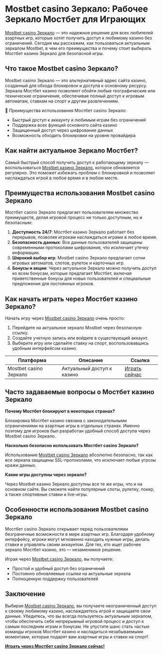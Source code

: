 # Mostbet casino Зеркало: Рабочее Зеркало Мостбет для Играющих

[Mostbet casino Зеркало](https://ktbtis024ifqfn0mst.com/beQs) — это надежное решение для всех любителей азартных игр, которые хотят получить доступ к любимому казино без ограничений. Сегодня мы расскажем, как пользоваться актуальным зеркалом Mostbet, в чем его преимущества и почему стоит выбирать Мостбет казино Зеркало для безопасной игры.

## Что такое Mostbet casino Зеркало?

Mostbet casino Зеркало — это альтернативный адрес сайта казино, созданный для обхода блокировок и доступа к основному ресурсу. Зеркала Мостбет казино позволяют обойти любые географические или технические ограничения, обеспечивая полный доступ к игровым автоматам, ставкам на спорт и другим развлечениям.

🎰 Преимущества использования Мостбет casino Зеркало:

- Быстрый доступ к аккаунту и любимым играм без ограничений
- Поддержка всех функций основного сайта казино
- Защищенный доступ через шифрование данных
- Возможность обходить блокировки на уровне провайдера

## Как найти актуальное Зеркало Мостбет?

Самый быстрый способ получить доступ к работающему зеркалу — воспользоваться [Mostbet казино Зеркало](https://ktbtis024ifqfn0mst.com/beQs), которое обновляется регулярно. Это поможет избежать проблем с блокировкой и позволяет наслаждаться игрой в любое время и в любом месте.

## Преимущества использования Mostbet casino Зеркало

Мостбет casino Зеркало предлагает пользователям множество преимуществ, делая игровой процесс не только доступным, но и безопасным:

1. **Доступность 24/7**: Мостбет казино Зеркало работает без перерывов, позволяя игрокам наслаждаться играми в любое время.
2. **Безопасность данных**: Все данные пользователей защищены современными протоколами шифрования, что исключает утечку информации.
3. **Широкий выбор игр**: Mostbet casino Зеркало предлагает сотни игровых автоматов, слотов, рулеток и карточных игр.
4. **Бонусы и акции**: Через актуальное Зеркало можно получить доступ ко всем бонусам, которые предлагает Мостбет, включая приветственные бонусы для новых пользователей и специальные предложения для постоянных игроков.

## Как начать играть через Мостбет казино Зеркало?

Начать игру через [Mostbet casino Зеркало](https://ktbtis024ifqfn0mst.com/beQs) очень просто:

1. Перейдите на актуальное зеркало Mostbet через безопасную ссылку.
2. Создайте учетную запись или войдите в существующий аккаунт.
3. Выберите игру или сделайте ставку на спорт, воспользовавшись удобным интерфейсом казино.

| Платформа | Описание | Ссылка |
|-----------|-----------|---------|
| Mostbet casino Зеркало | Актуальный доступ к казино | [Играть сейчас](https://ktbtis024ifqfn0mst.com/beQs) |

## Часто задаваемые вопросы о Мостбет казино Зеркало

**Почему Мостбет блокируют в некоторых странах?**

Блокировка Мостбет казино связана с законодательными ограничениями на азартные игры в отдельных странах. Именно поэтому для игроков был разработан удобный способ доступа через Mostbet casino Зеркало.

**Насколько безопасно использовать Мостбет casino Зеркало?**

Использование [Mostbet casino Зеркало](https://ktbtis024ifqfn0mst.com/beQs) абсолютно безопасно, так как все зеркала защищены SSL-протоколами, что исключает любые угрозы кражи данных.

**Какие игры доступны через зеркало?**

Через Mostbet казино Зеркало доступны все те же игры, что и на основном сайте. Вы сможете найти популярные слоты, рулетку, покер, а также спортивные ставки и live-игры.

## Особенности использования Mostbet casino Зеркало

Мостбет casino Зеркало открывает перед пользователями безграничные возможности в мире азартных игр. Благодаря удобному интерфейсу, игроки могут мгновенно находить нужные игры, делать ставки и управлять своим аккаунтом. Для тех, кто ищет рабочее зеркало Мостбет казино, это — незаменимое решение.

Играя через [Mostbet casino Зеркало](https://ktbtis024ifqfn0mst.com/beQs), вы получаете:

- Простой и удобный доступ без ограничений
- Постоянно обновляемые ссылки на актуальные зеркала
- Полноценную поддержку пользователей

## Заключение

Выбирая [Mostbet casino Зеркало](https://ktbtis024ifqfn0mst.com/beQs), вы получаете неограниченный доступ к своему любимому казино, наслаждаетесь игрой и защищаете свои данные. Убедитесь, что вы всегда пользуетесь актуальным зеркалом, чтобы обеспечить себе непрерывный игровой процесс и доступ к самым последним играм и бонусам. Не упустите шанс стать частью команды игроков Мостбет казино и насладиться незабываемыми моментами, которые подарят вам азартные игры и ставки на спорт!

[**Играть через Мостбет casino Зеркало сейчас!**](https://ktbtis024ifqfn0mst.com/beQs)
